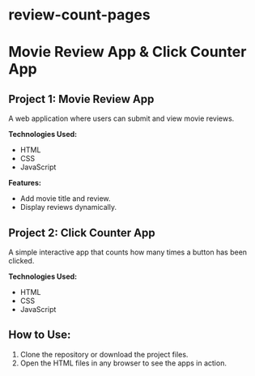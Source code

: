 # review-count-pages

# Movie Review App & Click Counter App

## Project 1: Movie Review App
A web application where users can submit and view movie reviews. 

**Technologies Used:**
- HTML
- CSS
- JavaScript

**Features:**
- Add movie title and review.
- Display reviews dynamically.

## Project 2: Click Counter App
A simple interactive app that counts how many times a button has been clicked.

**Technologies Used:**
- HTML
- CSS
- JavaScript

## How to Use:
1. Clone the repository or download the project files.
2. Open the HTML files in any browser to see the apps in action.
